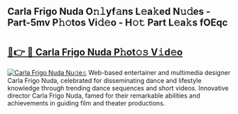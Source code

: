 ## Carla Frigo Nuda O𝚗𝚕yf𝚊ns L𝚎a𝚔ed N𝚞𝚍es - Part-5mv P𝚑𝚘tos Vi𝚍𝚎o - H𝚘𝚝 Part L𝚎a𝚔s fOEqc

# <h2><a href="http://kfelwl.oniu.top/?m=Carla+Frigo+Nuda">🔗👉 🔴 Carla Frigo Nuda P𝚑ot𝚘𝚜 V𝚒d𝚎o</a></h2>

[![Carla Frigo Nuda Nu𝚍e𝚜](https://i.imgur.com/0qMVB7G.gif)](http://kfelwl.oniu.top/?m=Carla+Frigo+Nuda)
Web-based entertainer and multimedia designer Carla Frigo Nuda, celebrated for disseminating dance and lifestyle knowledge through trending dance sequences and short videos. Innovative director Carla Frigo Nuda, famed for their remarkable abilities and achievements in guiding film and theater productions.  
